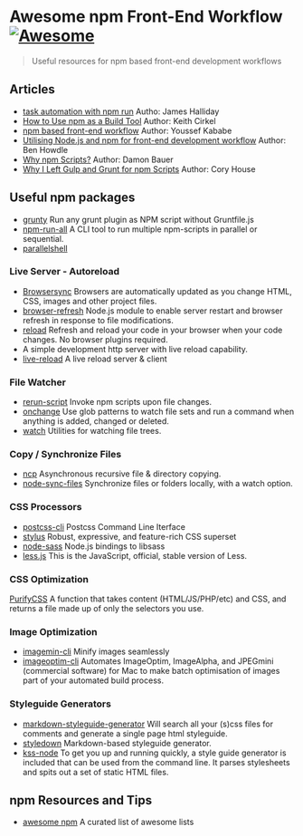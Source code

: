 # Awesome npm Front-End Workflow [![Awesome](https://cdn.rawgit.com/sindresorhus/awesome/d7305f38d29fed78fa85652e3a63e154dd8e8829/media/badge.svg)](https://github.com/sindresorhus/awesome)

>Useful resources for npm based front-end development workflows

## Articles

- [task automation with npm run](http://substack.net/task_automation_with_npm_run) Autho: James Halliday
- [How to Use npm as a Build Tool](http://blog.keithcirkel.co.uk/how-to-use-npm-as-a-build-tool/) Author: Keith Cirkel
- [npm based front-end workflow](https://moroccojs.org/tutorials/npm-based-front-end-workflow/) Author: Youssef Kababe
- [Utilising Node.js and npm for front-end development workflow](http://jsforallof.us/2015/02/12/utilising-node-and-npm-for-front-end-development-workflow/) Author: Ben Howdle
- [Why npm Scripts?](https://css-tricks.com/why-npm-scripts/) Author: Damon Bauer
- [Why I Left Gulp and Grunt for npm Scripts](https://medium.freecodecamp.com/why-i-left-gulp-and-grunt-for-npm-scripts-3d6853dd22b8#.sl4nc2cm7) Author: Cory House

## Useful npm packages

- [grunty](https://github.com/bahmutov/grunty) Run any grunt plugin as NPM script without Gruntfile.js
- [npm-run-all](https://github.com/mysticatea/npm-run-all) A CLI tool to run multiple npm-scripts in parallel or sequential.
- [parallelshell]()

### Live Server - Autoreload

- [Browsersync](https://www.browsersync.io) Browsers are automatically updated as you change HTML, CSS, images and other project files.
- [browser-refresh](https://github.com/patrick-steele-idem/browser-refresh) Node.js module to enable server restart and browser refresh in response to file modifications.
- [reload](https://github.com/jprichardson/reload) Refresh and reload your code in your browser when your code changes. No browser plugins required.
- A simple development http server with live reload capability.
- [live-reload](https://github.com/Raynos/live-reload) A live reload server & client

### File Watcher

- [rerun-script](https://github.com/wilmoore/rerun-script) Invoke npm scripts upon file changes.
- [onchange](https://github.com/Qard/onchange) Use glob patterns to watch file sets and run a command when anything is added, changed or deleted.
- [watch](https://github.com/mikeal/watch)  Utilities for watching file trees.

### Copy / Synchronize Files

- [ncp](https://github.com/AvianFlu/ncp) Asynchronous recursive file & directory copying.
- [node-sync-files](https://github.com/byteclubfr/node-sync-files) Synchronize files or folders locally, with a watch option.

### CSS Processors
- [postcss-cli](https://github.com/postcss/postcss-cli) Postcss Command Line Iterface
- [stylus](https://github.com/stylus/stylus) Robust, expressive, and feature-rich CSS superset
- [node-sass](https://github.com/sass/node-sass) Node.js bindings to libsass
- [less.js](https://github.com/less/less.js) This is the JavaScript, official, stable version of Less.

### CSS Optimization

[PurifyCSS](https://github.com/purifycss/purifycss) A function that takes content (HTML/JS/PHP/etc) and CSS, and returns a file made up of only the selectors you use.

### Image Optimization

- [imagemin-cli](https://github.com/imagemin/imagemin-cli) Minify images seamlessly
- [imageoptim-cli]() Automates ImageOptim, ImageAlpha, and JPEGmini (commercial software) for Mac to make batch optimisation of images part of your automated build process.

### Styleguide Generators

- [markdown-styleguide-generator](https://github.com/emiloberg/markdown-styleguide-generator) Will search all your (s)css files for comments and generate a single page html styleguide.
- [styledown](https://github.com/styledown/styledown) Markdown-based styleguide generator.
- [kss-node](https://github.com/kss-node/kss-node) To get you up and running quickly, a style guide generator is included that can be used from the command line. It parses stylesheets and spits out a set of static HTML files.

## npm Resources and Tips

- [awesome npm](https://github.com/sindresorhus/awesome-npm) A curated list of awesome lists
